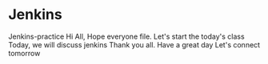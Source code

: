 # Jenkins
Jenkins-practice
Hi All, Hope everyone file.
Let's start the today's class
Today, we will discuss jenkins
Thank you all. Have a great day
Let's connect tomorrow
